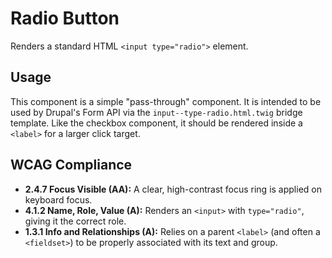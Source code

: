 # Radio Button

Renders a standard HTML `<input type="radio">` element.

## Usage

This component is a simple "pass-through" component. It is intended to be used
by Drupal's Form API via the `input--type-radio.html.twig` bridge template. Like
the checkbox component, it should be rendered inside a `<label>` for a larger
click target.

## WCAG Compliance

- **2.4.7 Focus Visible (AA):** A clear, high-contrast focus ring is applied on
  keyboard focus.
- **4.1.2 Name, Role, Value (A):** Renders an `<input>` with `type="radio"`,
  giving it the correct role.
- **1.3.1 Info and Relationships (A):** Relies on a parent `<label>` (and often
  a `<fieldset>`) to be properly associated with its text and group.
